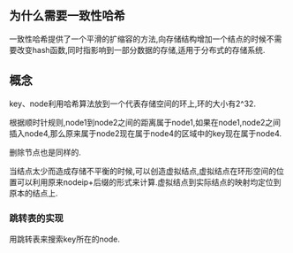 ## 为什么需要一致性哈希

一致性哈希提供了一个平滑的扩缩容的方法,向存储结构增加一个结点的时候不需要改变hash函数,同时指影响到一部分数据的存储,适用于分布式的存储系统.

## 概念

key、node利用哈希算法放到一个代表存储空间的环上,环的大小有2^32.

根据顺时针规则,node1到node2之间的距离属于node1,如果在node1,node2之间插入node4,那么原来属于node2现在属于node4的区域中的key现在属于node4.

删除节点也是同样的.

当结点太少而造成存储不平衡的时候,可以创造虚拟结点,虚拟结点在环形空间的位置可以利用原来nodeip+后缀的形式来计算.虚拟结点到实际结点的映射均定位到原本的结点上.

### 跳转表的实现

用跳转表来搜索key所在的node.